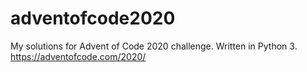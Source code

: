 # adventofcode2020

My solutions for Advent of Code 2020 challenge. Written in Python 3.
https://adventofcode.com/2020/
